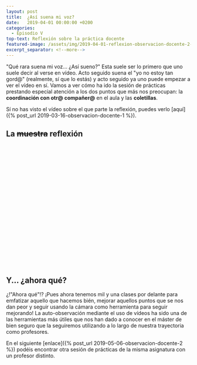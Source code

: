```yaml
---
layout: post
title:  ¿Así suena mi voz?
date:   2019-04-01 00:00:00 +0200
categories:
  - Episodio V
top-text: Reflexión sobre la práctica docente
featured-image: /assets/img/2019-04-01-reflexion-observacion-docente-2-featured.jpg
excerpt_separator: <!--more-->
---
```


"Qué rara suena mi voz... ¿Así sueno?" Esta suele ser lo primero que uno suele decir al verse en vídeo. Acto seguido suena el "yo no estoy tan gord@" (realmente, sí que lo estás) y acto seguido ya uno puede empezar a ver el vídeo en sí. Vamos a ver cómo ha ido la sesión de prácticas prestando especial atención a los dos puntos que más nos preocupan: la **coordinación con otr@ compañer@** en el aula y las **coletillas**.

<!--more-->

Sí no has visto el vídeo sobre el que parte la reflexión, puedes verlo [aquí]({% post_url 2019-03-16-observacion-docente-1 %}).

## La <del>muestra</del> reflexión

<style>
  .player-container {
    position: relative;
    padding-bottom: 56.25%; /* 16:9 */
    height: 0;
    margin: 45px 0;
  }
  .player-container iframe {
    position: absolute;
    top: 0;
    left: 0;
    width: 100%;
    height: 100%;
  }
</style>
<div class="player-container">
  <div id="player"></div>
</div>


<script>
  var tag = document.createElement('script');
  var w = 640*2;
  var h = 360*2;

  tag.src = "https://www.youtube.com/iframe_api";
  var firstScriptTag = document.getElementsByTagName('script')[0];
  firstScriptTag.parentNode.insertBefore(tag, firstScriptTag);

  var player;
  function onYouTubeIframeAPIReady() {
    player = new YT.Player('player', {
      height: h,
      width: w,
      videoId: 'DxIAxGXL868',
      playerVars: {
        'showinfo': 0
      }
    });
  }
</script>

## Y... ¿ahora qué?

¿!"Ahora qué"!? ¡Pues ahora tenemos mil y una clases por delante para emfatizar aquello que hacemos bién, mejorar aquellos puntos que se nos dan peor y seguir usando la cámara como herramienta para seguir mejorando! La auto-observación mediante el uso de vídeos ha sido una de las herramientas más útiles que nos han dado a conocer en el máster de bien seguro que la seguiremos utilizando a lo largo de nuestra trayectoria como profesores.

En el siguiente [enlace]({% post_url 2019-05-06-observacion-docente-2 %}) podéis encontrar otra sesión de prácticas de la misma asignatura con un profesor distinto.